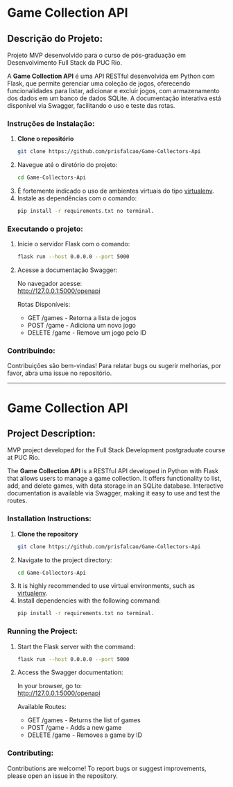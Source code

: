 # Game Collection API

## Descrição do Projeto:

Projeto MVP desenvolvido para o curso de pós-graduação em Desenvolvimento Full Stack da PUC Rio.

A **Game Collection API** é uma API RESTful desenvolvida em Python com Flask, que permite gerenciar uma coleção de jogos, oferecendo funcionalidades para listar, adicionar e excluir jogos, com armazenamento dos dados em um banco de dados SQLite. A documentação interativa está disponível via Swagger, facilitando o uso e teste das rotas.

### Instruções de Instalação:

1. **Clone o repositório**
   ```bash
   git clone https://github.com/prisfalcao/Game-Collectors-Api

2. Navegue até o diretório do projeto:
   ```bash
   cd Game-Collectors-Api

3. É fortemente indicado o uso de ambientes virtuais do tipo [virtualenv](https://virtualenv.pypa.io/en/latest/installation.html).
4. Instale as dependências com o comando:
   ```bash 
   pip install -r requirements.txt no terminal.

### Executando o projeto:

1. Inicie o servidor Flask com o comando:
   ```bash 
   flask run --host 0.0.0.0 --port 5000

2. Acesse a documentação Swagger:  
   
    No navegador acesse:  
    http://127.0.0.1:5000/openapi
   
    Rotas Disponíveis:  
    * GET	/games - Retorna a lista de jogos  
    * POST	/game	- Adiciona um novo jogo  
    * DELETE	/game	- Remove um jogo pelo ID  

### Contribuindo: 
Contribuições são bem-vindas! Para relatar bugs ou sugerir melhorias, por favor, abra uma issue no repositório.

------------------------------------------------
# Game Collection API
## Project Description:
MVP project developed for the Full Stack Development postgraduate course at PUC Rio.

The **Game Collection API** is a RESTful API developed in Python with Flask that allows users to manage a game collection. It offers functionality to list, add, and delete games, with data storage in an SQLite database. Interactive documentation is available via Swagger, making it easy to use and test the routes.

### Installation Instructions:

1. **Clone the repository**
    ```bash
   git clone https://github.com/prisfalcao/Game-Collectors-Api  

2. Navigate to the project directory:
   ```bash
   cd Game-Collectors-Api

3. It is highly recommended to use virtual environments, such as [virtualenv](https://virtualenv.pypa.io/en/latest/installation.html).
4. Install dependencies with the following command:
   ```bash 
   pip install -r requirements.txt no terminal.

### Running the Project:
1. Start the Flask server with the command:
   ```bash 
   flask run --host 0.0.0.0 --port 5000

2. Access the Swagger documentation: 
   
    In your browser, go to:  
    http://127.0.0.1:5000/openapi
   
    Available Routes:  
    * GET	/games - Returns the list of games 
    * POST	/game - Adds a new game  
    * DELETE	/game	- Removes a game by ID 

### Contributing:
Contributions are welcome! To report bugs or suggest improvements, please open an issue in the repository.
